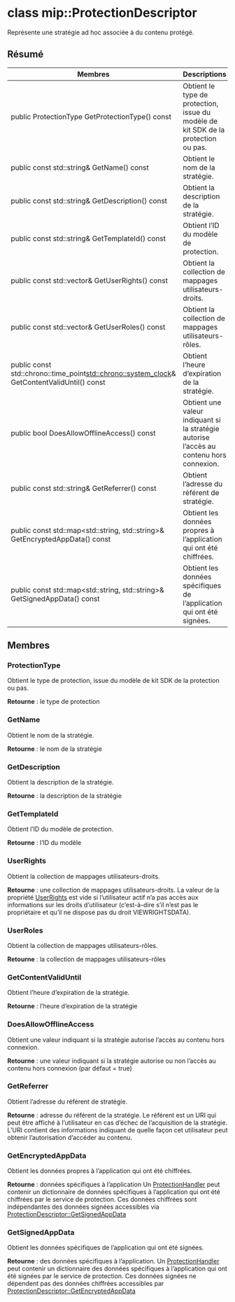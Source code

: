 # <a name="class-mipprotectiondescriptor"></a>class mip::ProtectionDescriptor 
Représente une stratégie ad hoc associée à du contenu protégé.
  
## <a name="summary"></a>Résumé
 Membres                        | Descriptions                                
--------------------------------|---------------------------------------------
 public ProtectionType GetProtectionType() const  |  Obtient le type de protection, issue du modèle de kit SDK de la protection ou pas.
 public const std::string& GetName() const  |  Obtient le nom de la stratégie.
 public const std::string& GetDescription() const  |  Obtient la description de la stratégie.
 public const std::string& GetTemplateId() const  |  Obtient l’ID du modèle de protection.
public const std::vector<UserRights>& GetUserRights() const  |  Obtient la collection de mappages utilisateurs-droits.
public const std::vector<UserRoles>& GetUserRoles() const  |  Obtient la collection de mappages utilisateurs-rôles.
public const std::chrono::time_point<std::chrono::system_clock>& GetContentValidUntil() const  |  Obtient l’heure d’expiration de la stratégie.
 public bool DoesAllowOfflineAccess() const  |  Obtient une valeur indiquant si la stratégie autorise l’accès au contenu hors connexion.
 public const std::string& GetReferrer() const  |  Obtient l’adresse du référent de stratégie.
public const std::map<std::string, std::string>& GetEncryptedAppData() const  |  Obtient les données propres à l’application qui ont été chiffrées.
public const std::map<std::string, std::string>& GetSignedAppData() const  |  Obtient les données spécifiques de l’application qui ont été signées.
  
## <a name="members"></a>Membres
  
### <a name="protectiontype"></a>ProtectionType
Obtient le type de protection, issue du modèle de kit SDK de la protection ou pas.

  
**Retourne** : le type de protection
  
### <a name="getname"></a>GetName
Obtient le nom de la stratégie.

  
**Retourne** : le nom de la stratégie
  
### <a name="getdescription"></a>GetDescription
Obtient la description de la stratégie.

  
**Retourne** : la description de la stratégie
  
### <a name="gettemplateid"></a>GetTemplateId
Obtient l’ID du modèle de protection.

  
**Retourne** : l’ID du modèle
  
### <a name="userrights"></a>UserRights
Obtient la collection de mappages utilisateurs-droits.

  
**Retourne** : une collection de mappages utilisateurs-droits. La valeur de la propriété [UserRights](class_mip_userrights.md) est vide si l’utilisateur actif n’a pas accès aux informations sur les droits d’utilisateur (c’est-à-dire s’il n’est pas le propriétaire et qu’il ne dispose pas du droit VIEWRIGHTSDATA).
  
### <a name="userroles"></a>UserRoles
Obtient la collection de mappages utilisateurs-rôles.

  
**Retourne** : la collection de mappages utilisateurs-rôles
  
### <a name="getcontentvaliduntil"></a>GetContentValidUntil
Obtient l’heure d’expiration de la stratégie.

  
**Retourne** : l’heure d’expiration de la stratégie
  
### <a name="doesallowofflineaccess"></a>DoesAllowOfflineAccess
Obtient une valeur indiquant si la stratégie autorise l’accès au contenu hors connexion.

  
**Retourne** : une valeur indiquant si la stratégie autorise ou non l’accès au contenu hors connexion (par défaut = true)
  
### <a name="getreferrer"></a>GetReferrer
Obtient l’adresse du référent de stratégie.

  
**Retourne** : adresse du référent de la stratégie. Le référent est un URI qui peut être affiché à l’utilisateur en cas d’échec de l’acquisition de la stratégie. L’URI contient des informations indiquant de quelle façon cet utilisateur peut obtenir l’autorisation d’accéder au contenu.
  
### <a name="getencryptedappdata"></a>GetEncryptedAppData
Obtient les données propres à l’application qui ont été chiffrées.

  
**Retourne** : données spécifiques à l’application Un [ProtectionHandler](class_mip_protectionhandler.md) peut contenir un dictionnaire de données spécifiques à l’application qui ont été chiffrées par le service de protection. Ces données chiffrées sont indépendantes des données signées accessibles via [ProtectionDescriptor::GetSignedAppData](class_mip_protectiondescriptor.md#getsignedappdata)
  
### <a name="getsignedappdata"></a>GetSignedAppData
Obtient les données spécifiques de l’application qui ont été signées.

  
**Retourne** : des données spécifiques à l’application. Un [ProtectionHandler](class_mip_protectionhandler.md) peut contenir un dictionnaire des données spécifiques à l’application qui ont été signées par le service de protection. Ces données signées ne dépendent pas des données chiffrées accessibles par [ProtectionDescriptor::GetEncryptedAppData](class_mip_protectiondescriptor.md#getencryptedappdata)